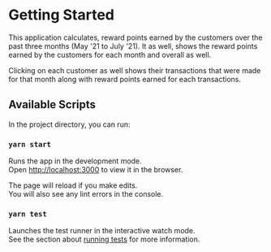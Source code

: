 # Getting Started

This application calculates, reward points earned by the customers over the past three months (May '21 to July '21). It as well, shows the reward points earned by the customers for each month and overall as well. 

Clicking on each customer as well shows their transactions that were made for that month along with reward points earned for each transactions.

## Available Scripts

In the project directory, you can run:

### `yarn start`

Runs the app in the development mode.\
Open [http://localhost:3000](http://localhost:3000) to view it in the browser.

The page will reload if you make edits.\
You will also see any lint errors in the console.

### `yarn test`

Launches the test runner in the interactive watch mode.\
See the section about [running tests](https://facebook.github.io/create-react-app/docs/running-tests) for more information.
